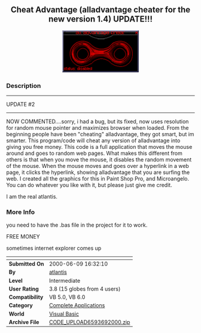 ﻿<div align="center">

## Cheat Advantage \(alladvantage cheater for the new version 1\.4\) UPDATE\!\!\!

<img src="PIC20006720142467.gif">
</div>

### Description



----

UPDATE #2

----

NOW COMMENTED....sorry, i had a bug, but its fixed, now uses resolution for random mouse pointer and maximizes browser when loaded. From the beginning people have been "cheating" alladvantage, they got smart, but im smarter. This program/code will cheat any version of alladvantage into giving you free money. This code is a full application that moves the mouse around and goes to random web pages. What makes this different from others is that when you move the mouse, it disables the random movement of the mouse. When the mouse moves and goes over a hyperlink in a web page, it clicks the hyperlink, showing alladvantage that you are surfing the web. I created all the graphics for this in Paint Shop Pro, and Microangelo. You can do whatever you like with it, but please just give me credit.

I am the real atlantis.
 
### More Info
 
you need to have the .bas file in the project for it to work.

FREE MONEY

sometimes internet explorer comes up


<span>             |<span>
---                |---
**Submitted On**   |2000-06-09 16:32:10
**By**             |[atlantis](https://github.com/Planet-Source-Code/PSCIndex/blob/master/ByAuthor/atlantis.md)
**Level**          |Intermediate
**User Rating**    |3.8 (15 globes from 4 users)
**Compatibility**  |VB 5\.0, VB 6\.0
**Category**       |[Complete Applications](https://github.com/Planet-Source-Code/PSCIndex/blob/master/ByCategory/complete-applications__1-27.md)
**World**          |[Visual Basic](https://github.com/Planet-Source-Code/PSCIndex/blob/master/ByWorld/visual-basic.md)
**Archive File**   |[CODE\_UPLOAD6593692000\.zip](https://github.com/Planet-Source-Code/atlantis-cheat-advantage-alladvantage-cheater-for-the-new-version-1-4-update__1-8730/archive/master.zip)








